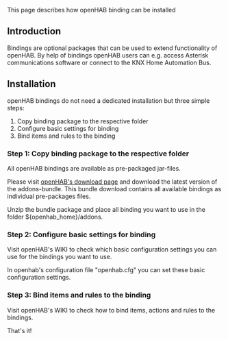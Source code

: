 This page describes how openHAB binding can be installed

## Introduction

Bindings are optional packages that can be used to extend functionality of openHAB. By help of bindings openHAB users can e.g. access Asterisk communications software or connect to the KNX Home Automation Bus.

## Installation

openHAB bindings do not need a dedicated installation but three simple steps:

1. Copy binding package to the respective folder
2. Configure basic settings for binding
3. Bind items and rules to the binding

### Step 1: Copy binding package to the respective folder

All openHAB bindings are available as pre-packaged jar-files. 

Please visit [openHAB's download page](https://code.google.com/p/openhab/downloads/list) and download the latest version of the addons-bundle. This bundle download contains all available bindings as individual pre-packages files.

Unzip the bundle package and place all binding you want to use in the folder ${openhab_home}/addons.

### Step 2: Configure basic settings for binding

Visit openHAB's WIKI to check which basic configuration settings you can use for the bindings you want to use.

In openhab's configuration file "openhab.cfg" you can set these basic configuration settings.

### Step 3: Bind items and rules to the binding

Visit openHAB's WIKI to check how to bind items, actions and rules to the bindings.

That's it!